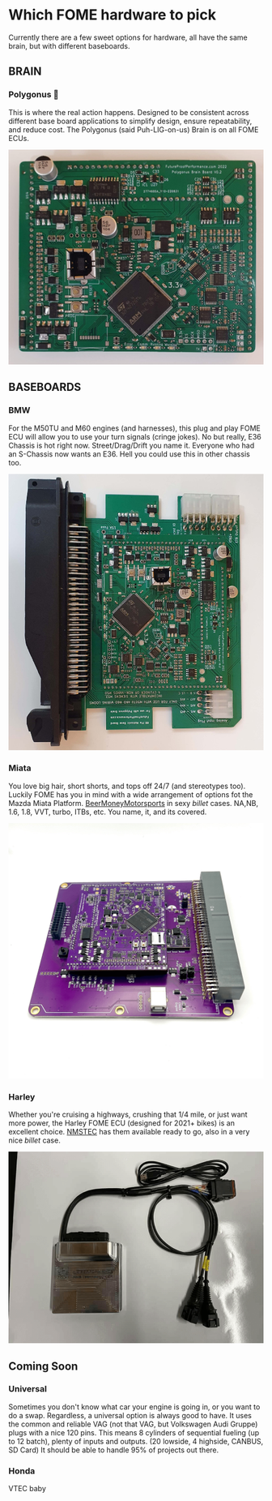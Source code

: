 # Which FOME hardware to pick

Currently there are a few sweet options for hardware, all have the same brain, but with different baseboards.

## BRAIN

### Polygonus :brain:

This is where the real action happens. Designed to be consistent across different base board applications to simplify design, ensure repeatability, and reduce cost. The Polygonus (said Puh-LIG-on-us) Brain is on all FOME ECUs.

![image](./Which-Hardware-For-Me-Images/BRAIN-FOME.jpg)

## BASEBOARDS

### BMW

For the M50TU and M60 engines (and harnesses), this plug and play FOME ECU will allow you to use your turn signals (cringe jokes). No but really, E36 Chassis is hot right now. Street/Drag/Drift you name it. Everyone who had an S-Chassis now wants an E36. Hell you could use this in other chassis too.

![image](./Which-Hardware-For-Me-Images/M50TU_M60-FOME.jpg)

### Miata

You love big hair, short shorts, and tops off 24/7 (and stereotypes too). Luckily FOME has you in mind with a wide arrangement of options fot the Mazda Miata Platform. [BeerMoneyMotorsports](https://www.beermoneymotorsports.com/collections/miata-mx5-ecus) in sexy *billet* cases. NA,NB, 1.6, 1.8, VVT, turbo, ITBs, etc. You name, it, and its covered.

![image](./Which-Hardware-For-Me-Images/Miata-FOME.png)

### Harley

Whether you're cruising a highways, crushing that 1/4 mile, or just want more power, the Harley FOME ECU (designed for 2021+ bikes) is an excellent choice. [NMSTEC](https://www.nmstec.ca/product/hdrevb/) has them available ready to go, also in a very nice *billet* case.

![image](./Which-Hardware-For-Me-Images/Harley-FOME.png)

## Coming Soon

### Universal

Sometimes you don't know what car your engine is going in, or you want to do a swap. Regardless, a universal option is always good to have. It uses the common and reliable VAG (not that VAG, but Volkswagen Audi Gruppe) plugs with a nice 120 pins. This means 8 cylinders of sequential fueling (up to 12 batch), plenty of inputs and outputs. (20 lowside, 4 highside, CANBUS, SD Card) It should be able to handle 95% of projects out there.

### Honda

VTEC baby
